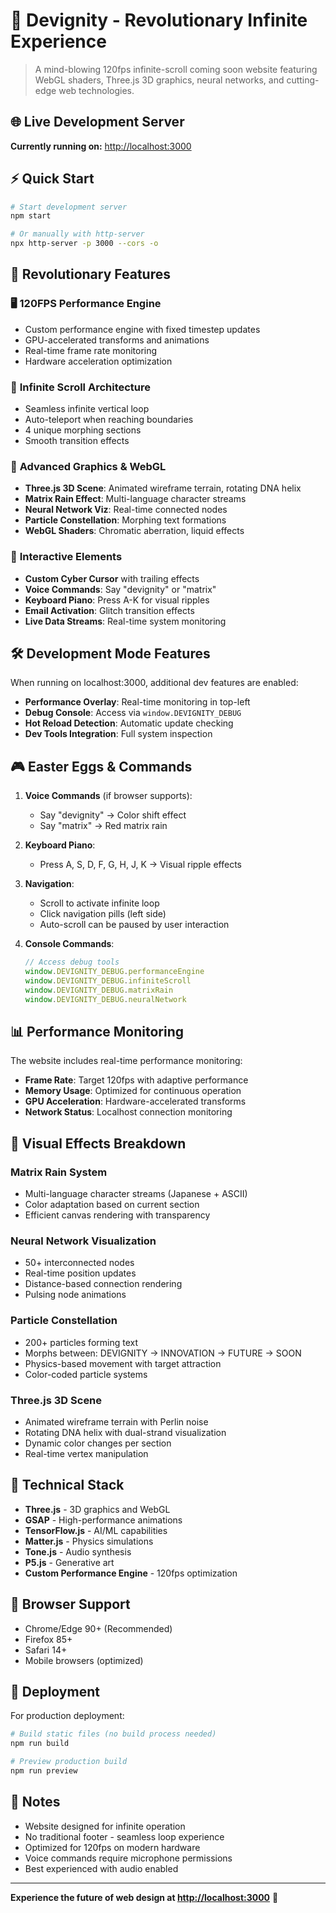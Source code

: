 # 🚀 Devignity - Revolutionary Infinite Experience

> A mind-blowing 120fps infinite-scroll coming soon website featuring WebGL shaders, Three.js 3D graphics, neural networks, and cutting-edge web technologies.

## 🌐 Live Development Server

**Currently running on:** [http://localhost:3000](http://localhost:3000)

## ⚡ Quick Start

```bash
# Start development server
npm start

# Or manually with http-server
npx http-server -p 3000 --cors -o
```

## 🎯 Revolutionary Features

### 🖥️ **120FPS Performance Engine**
- Custom performance engine with fixed timestep updates
- GPU-accelerated transforms and animations
- Real-time frame rate monitoring
- Hardware acceleration optimization

### 🌊 **Infinite Scroll Architecture**
- Seamless infinite vertical loop
- Auto-teleport when reaching boundaries
- 4 unique morphing sections
- Smooth transition effects

### 🎨 **Advanced Graphics & WebGL**
- **Three.js 3D Scene**: Animated wireframe terrain, rotating DNA helix
- **Matrix Rain Effect**: Multi-language character streams
- **Neural Network Viz**: Real-time connected nodes
- **Particle Constellation**: Morphing text formations
- **WebGL Shaders**: Chromatic aberration, liquid effects

### 🎪 **Interactive Elements**
- **Custom Cyber Cursor** with trailing effects
- **Voice Commands**: Say "devignity" or "matrix"
- **Keyboard Piano**: Press A-K for visual ripples
- **Email Activation**: Glitch transition effects
- **Live Data Streams**: Real-time system monitoring

## 🛠️ Development Mode Features

When running on localhost:3000, additional dev features are enabled:

- **Performance Overlay**: Real-time monitoring in top-left
- **Debug Console**: Access via `window.DEVIGNITY_DEBUG`
- **Hot Reload Detection**: Automatic update checking
- **Dev Tools Integration**: Full system inspection

## 🎮 Easter Eggs & Commands

1. **Voice Commands** (if browser supports):
   - Say "devignity" → Color shift effect
   - Say "matrix" → Red matrix rain

2. **Keyboard Piano**:
   - Press A, S, D, F, G, H, J, K → Visual ripple effects

3. **Navigation**:
   - Scroll to activate infinite loop
   - Click navigation pills (left side)
   - Auto-scroll can be paused by user interaction

4. **Console Commands**:
   ```javascript
   // Access debug tools
   window.DEVIGNITY_DEBUG.performanceEngine
   window.DEVIGNITY_DEBUG.infiniteScroll
   window.DEVIGNITY_DEBUG.matrixRain
   window.DEVIGNITY_DEBUG.neuralNetwork
   ```

## 📊 Performance Monitoring

The website includes real-time performance monitoring:

- **Frame Rate**: Target 120fps with adaptive performance
- **Memory Usage**: Optimized for continuous operation
- **GPU Acceleration**: Hardware-accelerated transforms
- **Network Status**: Localhost connection monitoring

## 🎨 Visual Effects Breakdown

### Matrix Rain System
- Multi-language character streams (Japanese + ASCII)
- Color adaptation based on current section
- Efficient canvas rendering with transparency

### Neural Network Visualization
- 50+ interconnected nodes
- Real-time position updates
- Distance-based connection rendering
- Pulsing node animations

### Particle Constellation
- 200+ particles forming text
- Morphs between: DEVIGNITY → INNOVATION → FUTURE → SOON
- Physics-based movement with target attraction
- Color-coded particle systems

### Three.js 3D Scene
- Animated wireframe terrain with Perlin noise
- Rotating DNA helix with dual-strand visualization
- Dynamic color changes per section
- Real-time vertex manipulation

## 🔧 Technical Stack

- **Three.js** - 3D graphics and WebGL
- **GSAP** - High-performance animations
- **TensorFlow.js** - AI/ML capabilities
- **Matter.js** - Physics simulations
- **Tone.js** - Audio synthesis
- **P5.js** - Generative art
- **Custom Performance Engine** - 120fps optimization

## 📱 Browser Support

- Chrome/Edge 90+ (Recommended)
- Firefox 85+
- Safari 14+
- Mobile browsers (optimized)

## 🚀 Deployment

For production deployment:

```bash
# Build static files (no build process needed)
npm run build

# Preview production build
npm run preview
```

## 📝 Notes

- Website designed for infinite operation
- No traditional footer - seamless loop experience
- Optimized for 120fps on modern hardware
- Voice commands require microphone permissions
- Best experienced with audio enabled

---

**Experience the future of web design at [http://localhost:3000](http://localhost:3000)** 🌟
